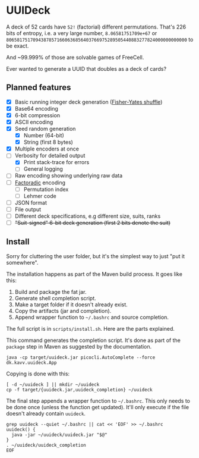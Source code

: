 # UUIDeck

A deck of 52 cards have `52!` (factorial) different permutations. That's 226 bits of entropy, i.e. a very large
number, `8.06581751709e+67` or `80658175170943878571660636856403766975289505440883277824000000000000` to be exact.

And ~99.999% of those are solvable games of FreeCell.

Ever wanted to generate a UUID that doubles as a deck of cards?

## Planned features

- [x] Basic running integer deck
  generation ([Fisher-Yates shuffle](https://en.wikipedia.org/wiki/Fisher%E2%80%93Yates_shuffle))
- [x] Base64 encoding
- [x] 6-bit compression
- [x] ASCII encoding
- [x] Seed random generation
    - [x] Number (64-bit)
    - [x] String (first 8 bytes)
- [x] Multiple encoders at once
- [ ] Verbosity for detailed output
    - [x] Print stack-trace for errors
    - [ ] General logging
- [ ] Raw encoding showing underlying raw data
- [ ] [Factoradic](https://en.wikipedia.org/wiki/Factorial_number_system) encoding
    - [ ] Permutation index
    - [ ] Lehmer code
- [ ] JSON format
- [ ] File output
- [ ] Different deck specifications, e.g different size, suits, ranks
- [ ] ~~"Suit-signed" 6-bit deck generation (first 2 bits denote the suit)~~

## Install

Sorry for cluttering the user folder, but it's the simplest way to just "put it somewhere".

The installation happens as part of the Maven build process. It goes like this:

1. Build and package the fat jar.
2. Generate shell completion script.
3. Make a target folder if it doesn't already exist.
4. Copy the artifacts (jar and completion).
5. Append wrapper function to `~/.bashrc` and source completion.

The full script is in `scripts/install.sh`. Here are the parts explained.

This command generates the completion script. It's done as part of the `package` step in Maven as suggested by the
documentation.

```shell
java -cp target/uuideck.jar picocli.AutoComplete --force dk.kavv.uuideck.App
```

Copying is done with this:

```shell
[ -d ~/uuideck ] || mkdir ~/uuideck
cp -f target/{uuideck.jar,uuideck_completion} ~/uuideck
```

The final step appends a wrapper function to `~/.bashrc`.
This only needs to be done once (unless the function get updated). It'll only execute if the file doesn't already
contain `uuideck`.

```shell
grep uuideck --quiet ~/.bashrc || cat << 'EOF' >> ~/.bashrc
uuideck() {
  java -jar ~/uuideck/uuideck.jar "$@"
}
. ~/uuideck/uuideck_completion
EOF
```
